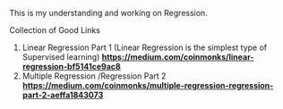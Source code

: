 This is my understanding and working on Regression.


Collection of Good Links
1. Linear Regression Part 1 (Linear Regression is the simplest type of Supervised learning)
    **https://medium.com/coinmonks/linear-regression-bf5141ce9ac8**
2. Multiple Regression /Regression Part 2
    **https://medium.com/coinmonks/multiple-regression-regression-part-2-aeffa1843073**

